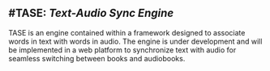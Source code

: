 #**TASE**: *Text-Audio Sync Engine*
---

TASE is an engine contained within a framework designed to associate words in text with words in audio. The engine is under development and will be implemented in a web platform to synchronize text with audio for seamless switching between books and audiobooks.
